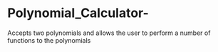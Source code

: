 # Polynomial_Calculator-
Accepts two polynomials and allows the user to perform a number of functions to the polynomials
